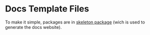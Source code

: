 # Docs Template Files

To make it simple, packages are in [skeleton package](/packages/skeleton/templates/pushword.piedweb.com) (wich is used to generate the docs website).
